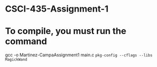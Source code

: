 # CSCI-435-Assignment-1

# To compile, you must run the command
gcc -o Martinez-CampaAssignment1 main.c `pkg-config --cflags --libs MagickWand`

